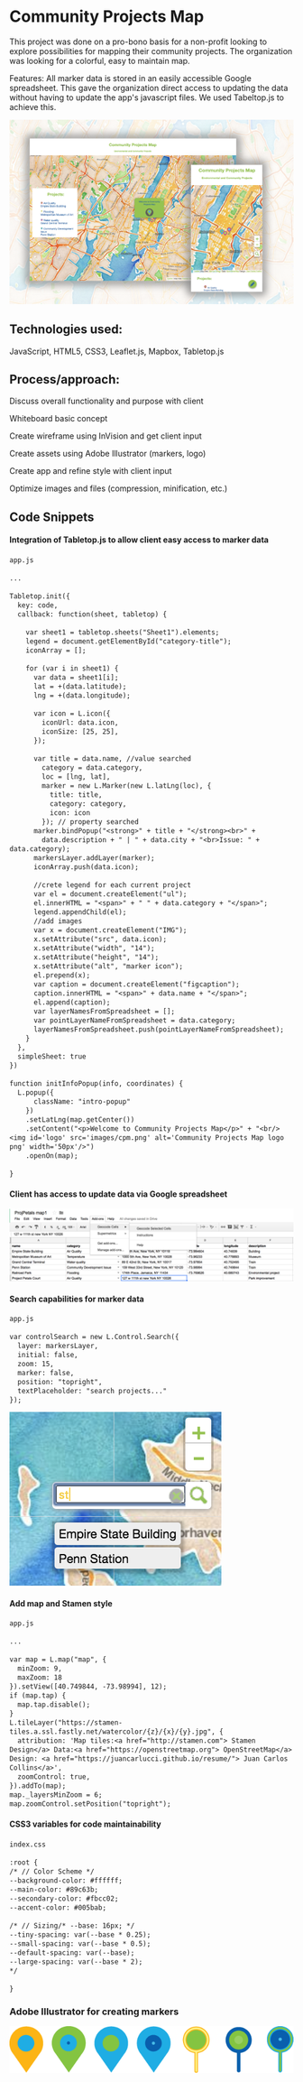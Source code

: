 # Community Projects Map

This project was done on a pro-bono basis for a non-profit looking to explore possibilities for mapping their community projects. The organization was looking for a colorful, easy to maintain map.

Features:
All marker data is stored in an easily accessible Google spreadsheet. This gave the organization direct access to updating the data without having to update the app's javascript files. We used Tabeltop.js to achieve this.

![image of app, Community Projects Mapped](documentation/Project-P-branding.png "Community Projects Map")

## Technologies used:

JavaScript, HTML5, CSS3, Leaflet.js, Mapbox, Tabletop.js

## Process/approach:

Discuss overall functionality and purpose with client

Whiteboard basic concept

Create wireframe using InVision and get client input

Create assets using Adobe Illustrator (markers, logo)

Create app and refine style with client input

Optimize images and files (compression, minification, etc.)


## Code Snippets

#### Integration of Tabletop.js to allow client easy access to marker data

```
app.js

...

Tabletop.init({
  key: code,
  callback: function(sheet, tabletop) {

    var sheet1 = tabletop.sheets("Sheet1").elements;
    legend = document.getElementById("category-title");
    iconArray = [];

    for (var i in sheet1) {
      var data = sheet1[i];
      lat = +(data.latitude);
      lng = +(data.longitude);

      var icon = L.icon({
        iconUrl: data.icon,
        iconSize: [25, 25],
      });

      var title = data.name, //value searched
        category = data.category,
        loc = [lng, lat],
        marker = new L.Marker(new L.latLng(loc), {
          title: title,
          category: category,
          icon: icon
        }); // property searched
      marker.bindPopup("<strong>" + title + "</strong><br>" +
        data.description + " | " + data.city + "<br>Issue: " + data.category);
      markersLayer.addLayer(marker);
      iconArray.push(data.icon);

      //crete legend for each current project
      var el = document.createElement("ul");
      el.innerHTML = "<span>" + " " + data.category + "</span>";
      legend.appendChild(el);
      //add images
      var x = document.createElement("IMG");
      x.setAttribute("src", data.icon);
      x.setAttribute("width", "14");
      x.setAttribute("height", "14");
      x.setAttribute("alt", "marker icon");
      el.prepend(x);
      var caption = document.createElement("figcaption");
      caption.innerHTML = "<span>" + data.name + "</span>";
      el.append(caption);
      var layerNamesFromSpreadsheet = [];
      var pointLayerNameFromSpreadsheet = data.category;
      layerNamesFromSpreadsheet.push(pointLayerNameFromSpreadsheet);
    }
  },
  simpleSheet: true
})

function initInfoPopup(info, coordinates) {
  L.popup({
      className: "intro-popup"
    })
    .setLatLng(map.getCenter())
    .setContent("<p>Welcome to Community Projects Map</p>" + "<br/><img id='logo' src='images/cpm.png' alt='Community Projects Map logo png' width='50px'/>")
    .openOn(map);

}

```
#### Client has access to update data via Google spreadsheet
![image of app, Community Projects Mapped](documentation/geocode_instructions.png "Community Projects Map")

#### Search capabilities for marker data

```
app.js

var controlSearch = new L.Control.Search({
  layer: markersLayer,
  initial: false,
  zoom: 15,
  marker: false,
  position: "topright",
  textPlaceholder: "search projects..."
});

```
![image of app search function, Community Projects Mapped](documentation/search.png "Community Projects Map")


#### Add map and Stamen style

```
app.js

...

var map = L.map("map", {
  minZoom: 9,
  maxZoom: 18
}).setView([40.749844, -73.98994], 12);
if (map.tap) {
  map.tap.disable();
}
L.tileLayer("https://stamen-tiles.a.ssl.fastly.net/watercolor/{z}/{x}/{y}.jpg", {
  attribution: 'Map tiles:<a href="http://stamen.com"> Stamen Design</a> Data:<a href="https://openstreetmap.org"> OpenStreetMap</a> Design: <a href="https://juancarlucci.github.io/resume/"> Juan Carlos Collins</a>',
  zoomControl: true,
}).addTo(map);
map._layersMinZoom = 6;
map.zoomControl.setPosition("topright");

```


#### CSS3 variables for code maintainability

  ```
index.css

:root {
  /* // Color Scheme */
  --background-color: #ffffff;
  --main-color: #89c63b;
  --secondary-color: #fbcc02;
  --accent-color: #005bab;

  /* // Sizing/* --base: 16px; */
  --tiny-spacing: var(--base * 0.25);
  --small-spacing: var(--base * 0.5);
  --default-spacing: var(--base);
  --large-spacing: var(--base * 2);
  */

}

```

### Adobe Illustrator for creating markers

![image of app search function, Community Projects Mapped](documentation/marker_shape_scheme3.png "Community Projects Map")
